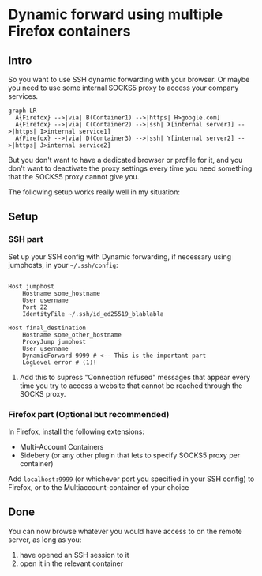 # Dynamic forward using multiple Firefox containers

## Intro

So you want to use SSH dynamic forwarding with your browser.
Or maybe you need to use some internal SOCKS5 proxy to access your company services.

``` mermaid
graph LR
  A{Firefox} -->|via| B(Container1) -->|https| H>google.com]
  A{Firefox} -->|via| C(Container2) -->|ssh| X[internal server1] -->|https| I>internal service1]
  A{Firefox} -->|via| D(Container3) -->|ssh| Y[internal server2] -->|https| J>internal service2]
```

But you don't want to have a dedicated browser or profile for it, and you don't want to
deactivate the proxy settings every time you need something that the SOCKS5 proxy cannot
give you.

The following setup works really well in my situation:

## Setup

### SSH part

Set up your SSH config with Dynamic forwarding, if necessary using jumphosts,
in your `~/.ssh/config`:

```shell hl_lines="11 12"

Host jumphost
    Hostname some_hostname
    User username
    Port 22
    IdentityFile ~/.ssh/id_ed25519_blablabla

Host final_destination
    Hostname some_other_hostname
    ProxyJump jumphost
    User username
    DynamicForward 9999 # <-- This is the important part
    LogLevel error # (1)!

```

1. Add this to supress "Connection refused" messages that appear every time
   you try to access a website that cannot be reached through the SOCKS proxy.

### Firefox part (Optional but recommended)

In Firefox, install the following extensions:

- Multi-Account Containers
- Sidebery (or any other plugin that lets to specify SOCKS5 proxy per container)

Add `localhost:9999` (or whichever port you specified in your SSH config) to Firefox,
or to the Multiaccount-container of your choice


## Done

You can now browse whatever you would have access to on the remote server, as long as you:

1. have opened an SSH session to it
2. open it in the relevant container


